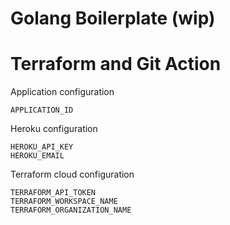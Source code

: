 # Golang Boilerplate (wip)


# Terraform and Git Action

Application configuration
```
APPLICATION_ID
```

Heroku configuration
```
HEROKU_API_KEY
HEROKU_EMAIL
```

Terraform cloud configuration
```
TERRAFORM_API_TOKEN
TERRAFORM_WORKSPACE_NAME
TERRAFORM_ORGANIZATION_NAME
```